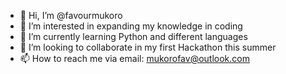 - 👋 Hi, I’m @favourmukoro
- 👀 I’m interested in expanding my knowledge in coding
- 🌱 I’m currently learning Python and different languages
- 💞️ I’m looking to collaborate in my first Hackathon this summer
- 📫 How to reach me via email: mukorofav@outlook.com

<!---
favourmukoro/favourmukoro is a ✨ special ✨ repository because its `README.md` (this file) appears on your GitHub profile.
You can click the Preview link to take a look at your changes.
--->
